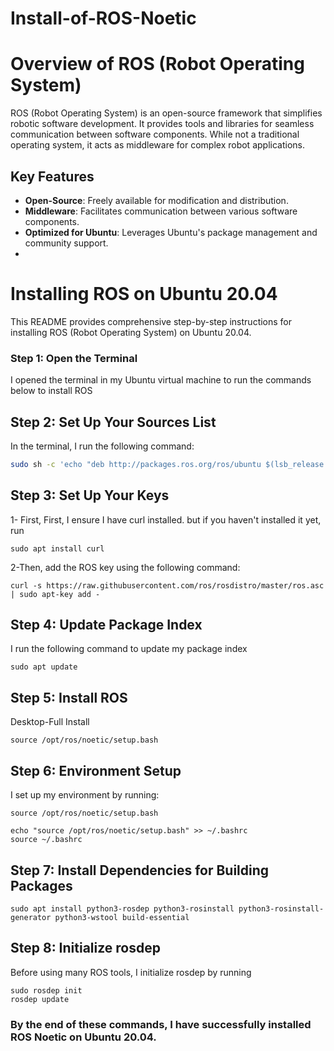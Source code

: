 # Install-of-ROS-Noetic

# Overview of ROS (Robot Operating System)

ROS (Robot Operating System) is an open-source framework that simplifies robotic software development. It provides tools and libraries for seamless communication between software components. While not a traditional operating system, it acts as middleware for complex robot applications.

## Key Features

- **Open-Source**: Freely available for modification and distribution.
- **Middleware**: Facilitates communication between various software components.
- **Optimized for Ubuntu**: Leverages Ubuntu's package management and community support.
- 

# Installing ROS on Ubuntu 20.04

This README provides comprehensive step-by-step instructions for installing ROS (Robot Operating System) on Ubuntu 20.04.
### Step 1: Open the Terminal
I opened the terminal in my Ubuntu virtual machine to run the commands below to install ROS


## Step 2: Set Up Your Sources List
In the terminal, I run the following command:
```bash
sudo sh -c 'echo "deb http://packages.ros.org/ros/ubuntu $(lsb_release -sc) main" > /etc/apt/sources.list.d/ros-latest.list'
```

## Step 3: Set Up Your Keys
1- First, First, I ensure I have curl installed. but if you haven't installed it yet,  run
```
sudo apt install curl
```
2-Then, add the ROS key using the following command:
```
curl -s https://raw.githubusercontent.com/ros/rosdistro/master/ros.asc | sudo apt-key add -
```
## Step 4: Update Package Index
I run the following command to update my package index
```
sudo apt update
```
## Step 5: Install ROS
Desktop-Full Install 
```
source /opt/ros/noetic/setup.bash
```
## Step 6: Environment Setup
I set up my environment by running:
```
source /opt/ros/noetic/setup.bash
```
```
echo "source /opt/ros/noetic/setup.bash" >> ~/.bashrc
source ~/.bashrc
```
## Step 7: Install Dependencies for Building Packages
```
sudo apt install python3-rosdep python3-rosinstall python3-rosinstall-generator python3-wstool build-essential
```

## Step 8: Initialize rosdep
Before using many ROS tools,  I initialize rosdep by running
```
sudo rosdep init
rosdep update
```
### By the end of these commands, I have successfully installed ROS Noetic on Ubuntu 20.04.
